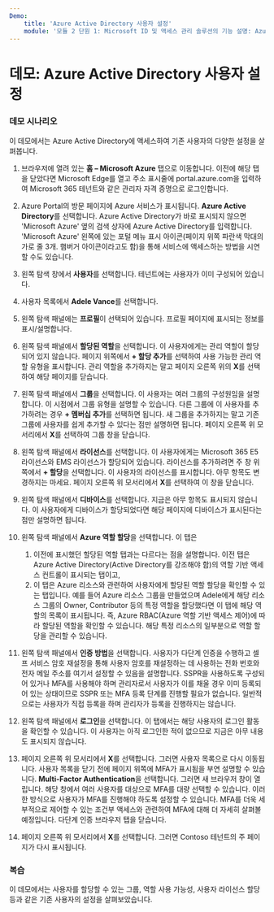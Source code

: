 ```yaml
---
Demo:
    title: 'Azure Active Directory 사용자 설정'
    module: '모듈 2 단원 1: Microsoft ID 및 액세스 관리 솔루션의 기능 설명: Azure AD의 서비스 및 ID 유형 살펴보기'
---
```


# 데모: Azure Active Directory 사용자 설정

### 데모 시나리오

이 데모에서는 Azure Active Directory에 액세스하여 기존 사용자의 다양한 설정을 살펴봅니다.

1. 브라우저에 열려 있는 **홈 – Microsoft Azure** 탭으로 이동합니다.  이전에 해당 탭을 닫았다면 Microsoft Edge를 열고 주소 표시줄에 portal.azure.com을 입력하여 Microsoft 365 테넌트와 같은 관리자 자격 증명으로 로그인합니다.

1. Azure Portal의 방문 페이지에 Azure 서비스가 표시됩니다. **Azure Active Directory**를 선택합니다. Azure Active Directory가 바로 표시되지 않으면 'Microsoft Azure' 옆의 검색 상자에 Azure Active Directory를 입력합니다.  'Microsoft Azure' 왼쪽에 있는 포털 메뉴 표시 아이콘(페이지 위쪽 파란색 막대의 가로 줄 3개. 햄버거 아이콘이라고도 함)을 통해 서비스에 액세스하는 방법을 시연할 수도 있습니다.

1. 왼쪽 탐색 창에서 **사용자**를 선택합니다. 테넌트에는 사용자가 이미 구성되어 있습니다.

1. 사용자 목록에서 **Adele Vance**를 선택합니다.

1. 왼쪽 탐색 패널에는 **프로필**이 선택되어 있습니다.  프로필 페이지에 표시되는 정보를 표시/설명합니다.

1. 왼쪽 탐색 패널에서 **할당된 역할**을 선택합니다.  이 사용자에게는 관리 역할이 할당되어 있지 않습니다.  페이지 위쪽에서 **+ 할당 추가**를 선택하여 사용 가능한 관리 역할 유형을 표시합니다.  관리 역할을 추가하지는 말고 페이지 오른쪽 위의 **X**를 선택하여 해당 페이지를 닫습니다.

1. 왼쪽 탐색 패널에서 **그룹**을 선택합니다.  이 사용자는 여러 그룹의 구성원임을 설명합니다.  이 시점에서 그룹 유형을 설명할 수 있습니다.  다른 그룹에 이 사용자를 추가하려는 경우 **+ 멤버십 추가**를 선택하면 됩니다.  새 그룹을 추가하지는 말고 기존 그룹에 사용자를 쉽게 추가할 수 있다는 점만 설명하면 됩니다. 페이지 오른쪽 위 모서리에서 **X**를 선택하여 그룹 창을 닫습니다.

1. 왼쪽 탐색 패널에서 **라이선스**를 선택합니다. 이 사용자에게는 Microsoft 365 E5 라이선스와 EMS 라이선스가 할당되어 있습니다.  라이선스를 추가하려면 주 창 위쪽에서 **+ 할당**을 선택합니다.  이 사용자의 라이선스를 표시합니다. 아무 항목도 변경하지는 마세요.  페이지 오른쪽 위 모서리에서 **X**를 선택하여 이 창을 닫습니다.

1. 왼쪽 탐색 패널에서 **디바이스**를 선택합니다.  지금은 아무 항목도 표시되지 않습니다. 이 사용자에게 디바이스가 할당되었다면 해당 페이지에 디바이스가 표시된다는 점만 설명하면 됩니다.

1. 왼쪽 탐색 패널에서 **Azure 역할 할당**을 선택합니다.  이 탭은
    1. 이전에 표시했던 할당된 역할 탭과는 다르다는 점을 설명합니다. 이전 탭은 Azure Active Directory(Active Directory를 강조해야 함)의 역할 기반 액세스 컨트롤이 표시되는 탭이고,
    1. 이 탭은 Azure 리소스와 관련하여 사용자에게 할당된 역할 할당을 확인할 수 있는 탭입니다. 예를 들어 Azure 리소스 그룹을 만들었으며 Adele에게 해당 리소스 그룹의 Owner, Contributor 등의 특정 역할을 할당했다면 이 탭에 해당 역할의 목록이 표시됩니다. 즉, Azure RBAC(Azure 역할 기반 액세스 제어)에 따라 할당된 역할을 확인할 수 있습니다. 해당 특정 리소스의 일부분으로 역할 할당을 관리할 수 있습니다.

1. 왼쪽 탐색 패널에서 **인증 방법**을 선택합니다.  사용자가 다단계 인증을 수행하고 셀프 서비스 암호 재설정을 통해 사용자 암호를 재설정하는 데 사용하는 전화 번호와 전자 메일 주소를 여기서 설정할 수 있음을 설명합니다. SSPR을 사용하도록 구성되어 있거나 MFA를 사용해야 하며 관리자로서 사용자가 이를 채울 경우 이미 등록되어 있는 상태이므로 SSPR 또는 MFA 등록 단계를 진행할 필요가 없습니다.  일반적으로는 사용자가 직접 등록을 하며 관리자가 등록을 진행하지는 않습니다.

1. 왼쪽 탐색 패널에서 **로그인**을 선택합니다.  이 탭에서는 해당 사용자의 로그인 활동을 확인할 수 있습니다.  이 사용자는 아직 로그인한 적이 없으므로 지금은 아무 내용도 표시되지 않습니다.

1. 페이지 오른쪽 위 모서리에서 **X**를 선택합니다. 그러면 사용자 목록으로 다시 이동됩니다.  사용자 목록을 닫기 전에 페이지 위쪽에 MFA가 표시됨을 부연 설명할 수 있습니다.  **Multi-Factor Authentication**을 선택합니다.  그러면 새 브라우저 창이 열립니다.  해당 창에서 여러 사용자를 대상으로 MFA를 대량 선택할 수 있습니다.  이러한 방식으로 사용자가 MFA를 진행해야 하도록 설정할 수 있습니다.  MFA를 더욱 세부적으로 제어할 수 있는 조건부 액세스와 관련하여 MFA에 대해 더 자세히 살펴볼 예정입니다.  다단계 인증 브라우저 탭을 닫습니다.

1. 페이지 오른쪽 위 모서리에서 **X**를 선택합니다. 그러면 Contoso 테넌트의 주 페이지가 다시 표시됩니다.

### 복습

이 데모에서는 사용자를 할당할 수 있는 그룹, 역할 사용 가능성, 사용자 라이선스 할당 등과 같은 기존 사용자의 설정을 살펴보았습니다.
